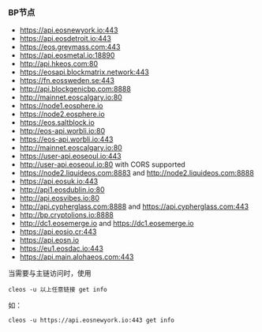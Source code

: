 ### BP节点

* https://api.eosnewyork.io:443
* https://api.eosdetroit.io:443
* https://eos.greymass.com:443
* https://api.eosmetal.io:18890
* http://api.hkeos.com:80
* https://eosapi.blockmatrix.network:443
* https://fn.eossweden.se:443
* http://api.blockgenicbp.com:8888
* http://mainnet.eoscalgary.io:80
* https://node1.eosphere.io
* https://node2.eosphere.io
* https://eos.saltblock.io
* http://eos-api.worbli.io:80
* https://eos-api.worbli.io:443
* http://mainnet.eoscalgary.io:80
* https://user-api.eoseoul.io:443
* http://user-api.eoseoul.io:80 with CORS supported
* https://node2.liquideos.com:8883 and http://node2.liquideos.com:8888
* https://api.eosuk.io:443
* http://api1.eosdublin.io:80
* http://api.eosvibes.io:80
* http://api.cypherglass.com:8888 and https://api.cypherglass.com:443
* http://bp.cryptolions.io:8888
* http://dc1.eosemerge.io and https://dc1.eosemerge.io
* https://api.eosio.cr:443
* https://api.eosn.io
* https://eu1.eosdac.io:443
* https://api.main.alohaeos.com:443

当需要与主链访问时，使用
```
cleos -u 以上任意链接 get info
```
如：
```
cleos -u https://api.eosnewyork.io:443 get info
```
